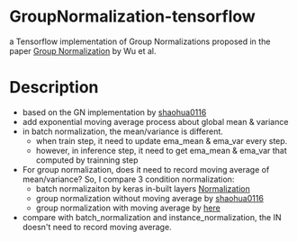 # GroupNormalization-tensorflow
a Tensorflow implementation of Group Normalizations  proposed in the paper [Group Normalization](https://arxiv.org/abs/1803.08494) by Wu et al.

# Description
- based on the GN implementation by [shaohua0116](https://github.com/shaohua0116/Group-Normalization-Tensorflow)
- add exponential moving average process about global mean & variance
- in batch normalization, the mean/variance is different. 
  - when train step, it need to update ema_mean & ema_var every step. 
  - however, in inference step, it need to get ema_mean & ema_var that computed by trainning step
- For group normalization, does it need to record moving average of mean/variance? So, I compare 3 condition normalization:
  - batch normalizaiton by keras in-built layers [Normalization](https://keras.io/zh/layers/normalization/)
  - group normalization without moving average by [shaohua0116](https://github.com/shaohua0116/Group-Normalization-Tensorflow)
  - group normalization with moving average by [here](https://github.com/Bingohong/GroupNormalization-tensorflow/blob/master/group_normalization_keras.py)
- compare with batch_normalization and instance_normalization, the IN doesn't need to record moving average.
  
